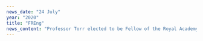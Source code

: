 ```yaml
---
news_date: "24 July"
year: "2020"
title: "FREng"
news_content: "Professor Torr elected to be Fellow of the Royal Academy engineering."
---
```

